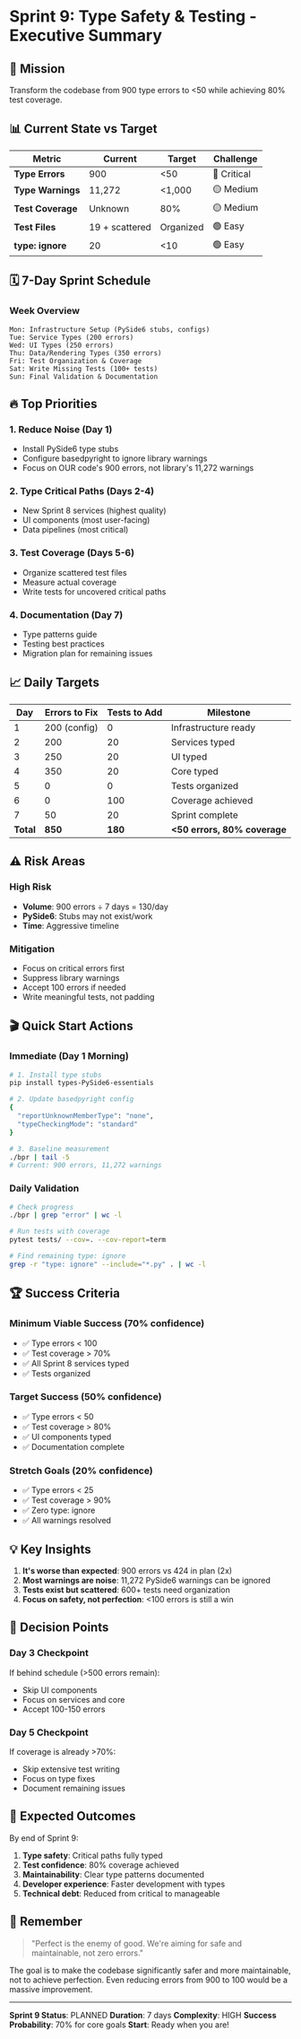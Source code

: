 # Sprint 9: Type Safety & Testing - Executive Summary

## 🎯 Mission
Transform the codebase from 900 type errors to <50 while achieving 80% test coverage.

## 📊 Current State vs Target

| Metric | Current | Target | Challenge |
|--------|---------|--------|-----------|
| **Type Errors** | 900 | <50 | 🔴 Critical |
| **Type Warnings** | 11,272 | <1,000 | 🟡 Medium |
| **Test Coverage** | Unknown | 80% | 🟡 Medium |
| **Test Files** | 19 + scattered | Organized | 🟢 Easy |
| **type: ignore** | 20 | <10 | 🟢 Easy |

## 🗓️ 7-Day Sprint Schedule

### Week Overview
```
Mon: Infrastructure Setup (PySide6 stubs, configs)
Tue: Service Types (200 errors)
Wed: UI Types (250 errors)
Thu: Data/Rendering Types (350 errors)
Fri: Test Organization & Coverage
Sat: Write Missing Tests (100+ tests)
Sun: Final Validation & Documentation
```

## 🔥 Top Priorities

### 1. Reduce Noise (Day 1)
- Install PySide6 type stubs
- Configure basedpyright to ignore library warnings
- Focus on OUR code's 900 errors, not library's 11,272 warnings

### 2. Type Critical Paths (Days 2-4)
- New Sprint 8 services (highest quality)
- UI components (most user-facing)
- Data pipelines (most critical)

### 3. Test Coverage (Days 5-6)
- Organize scattered test files
- Measure actual coverage
- Write tests for uncovered critical paths

### 4. Documentation (Day 7)
- Type patterns guide
- Testing best practices
- Migration plan for remaining issues

## 📈 Daily Targets

| Day | Errors to Fix | Tests to Add | Milestone |
|-----|---------------|--------------|-----------|
| 1 | 200 (config) | 0 | Infrastructure ready |
| 2 | 200 | 20 | Services typed |
| 3 | 250 | 20 | UI typed |
| 4 | 350 | 20 | Core typed |
| 5 | 0 | 0 | Tests organized |
| 6 | 0 | 100 | Coverage achieved |
| 7 | 50 | 20 | Sprint complete |
| **Total** | **850** | **180** | **<50 errors, 80% coverage** |

## ⚠️ Risk Areas

### High Risk
- **Volume**: 900 errors ÷ 7 days = 130/day
- **PySide6**: Stubs may not exist/work
- **Time**: Aggressive timeline

### Mitigation
- Focus on critical errors first
- Suppress library warnings
- Accept 100 errors if needed
- Write meaningful tests, not padding

## 🎬 Quick Start Actions

### Immediate (Day 1 Morning)
```bash
# 1. Install type stubs
pip install types-PySide6-essentials

# 2. Update basedpyright config
{
  "reportUnknownMemberType": "none",
  "typeCheckingMode": "standard"
}

# 3. Baseline measurement
./bpr | tail -5
# Current: 900 errors, 11,272 warnings
```

### Daily Validation
```bash
# Check progress
./bpr | grep "error" | wc -l

# Run tests with coverage
pytest tests/ --cov=. --cov-report=term

# Find remaining type: ignore
grep -r "type: ignore" --include="*.py" . | wc -l
```

## 🏆 Success Criteria

### Minimum Viable Success (70% confidence)
- ✅ Type errors < 100
- ✅ Test coverage > 70%
- ✅ All Sprint 8 services typed
- ✅ Tests organized

### Target Success (50% confidence)
- ✅ Type errors < 50
- ✅ Test coverage > 80%
- ✅ UI components typed
- ✅ Documentation complete

### Stretch Goals (20% confidence)
- ✅ Type errors < 25
- ✅ Test coverage > 90%
- ✅ Zero type: ignore
- ✅ All warnings resolved

## 💡 Key Insights

1. **It's worse than expected**: 900 errors vs 424 in plan (2x)
2. **Most warnings are noise**: 11,272 PySide6 warnings can be ignored
3. **Tests exist but scattered**: 600+ tests need organization
4. **Focus on safety, not perfection**: <100 errors is still a win

## 📝 Decision Points

### Day 3 Checkpoint
If behind schedule (>500 errors remain):
- Skip UI components
- Focus on services and core
- Accept 100-150 errors

### Day 5 Checkpoint
If coverage is already >70%:
- Skip extensive test writing
- Focus on type fixes
- Document remaining issues

## 🚀 Expected Outcomes

By end of Sprint 9:
1. **Type safety**: Critical paths fully typed
2. **Test confidence**: 80% coverage achieved
3. **Maintainability**: Clear type patterns documented
4. **Developer experience**: Faster development with types
5. **Technical debt**: Reduced from critical to manageable

## 📌 Remember

> "Perfect is the enemy of good. We're aiming for safe and maintainable, not zero errors."

The goal is to make the codebase significantly safer and more maintainable, not to achieve perfection. Even reducing errors from 900 to 100 would be a massive improvement.

---

**Sprint 9 Status**: PLANNED
**Duration**: 7 days
**Complexity**: HIGH
**Success Probability**: 70% for core goals
**Start**: Ready when you are!